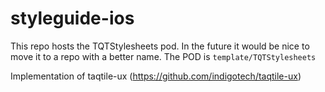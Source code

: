 # styleguide-ios

This repo hosts the TQTStylesheets pod. In the future it would be nice
to move it to a repo with a better name. 
The POD is `template/TQTStylesheets`

Implementation of taqtile-ux (https://github.com/indigotech/taqtile-ux)
